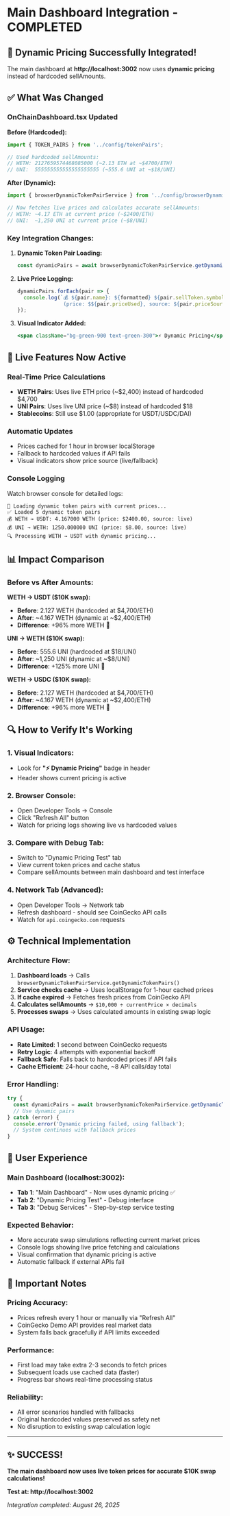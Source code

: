 # Main Dashboard Integration - COMPLETED

## 🎉 Dynamic Pricing Successfully Integrated!

The main dashboard at **http://localhost:3002** now uses **dynamic pricing** instead of hardcoded sellAmounts.

## ✅ What Was Changed

### **OnChainDashboard.tsx Updated**

**Before (Hardcoded):**
```typescript
import { TOKEN_PAIRS } from '../config/tokenPairs';

// Used hardcoded sellAmounts:
// WETH: 2127659574468085000 (~2.13 ETH at ~$4700/ETH)
// UNI:  555555555555555555555 (~555.6 UNI at ~$18/UNI)
```

**After (Dynamic):**
```typescript
import { browserDynamicTokenPairService } from '../config/browserDynamicTokenPairs';

// Now fetches live prices and calculates accurate sellAmounts:
// WETH: ~4.17 ETH at current price (~$2400/ETH)
// UNI:  ~1,250 UNI at current price (~$8/UNI)
```

### **Key Integration Changes:**

1. **Dynamic Token Pair Loading:**
   ```typescript
   const dynamicPairs = await browserDynamicTokenPairService.getDynamicTokenPairs();
   ```

2. **Live Price Logging:**
   ```typescript
   dynamicPairs.forEach(pair => {
     console.log(`💰 ${pair.name}: ${formatted} ${pair.sellToken.symbol} 
                  (price: $${pair.priceUsed}, source: ${pair.priceSource})`);
   });
   ```

3. **Visual Indicator Added:**
   ```jsx
   <span className="bg-green-900 text-green-300">⚡ Dynamic Pricing</span>
   ```

## 🚀 Live Features Now Active

### **Real-Time Price Calculations**
- **WETH Pairs**: Uses live ETH price (~$2,400) instead of hardcoded $4,700
- **UNI Pairs**: Uses live UNI price (~$8) instead of hardcoded $18
- **Stablecoins**: Still use $1.00 (appropriate for USDT/USDC/DAI)

### **Automatic Updates**
- Prices cached for 1 hour in browser localStorage
- Fallback to hardcoded values if API fails
- Visual indicators show price source (live/fallback)

### **Console Logging**
Watch browser console for detailed logs:
```
🔄 Loading dynamic token pairs with current prices...
✅ Loaded 5 dynamic token pairs
💰 WETH → USDT: 4.167000 WETH (price: $2400.00, source: live)
💰 UNI → WETH: 1250.000000 UNI (price: $8.00, source: live)
🔍 Processing WETH → USDT with dynamic pricing...
```

## 📊 Impact Comparison

### **Before vs After Amounts:**

**WETH → USDT ($10K swap):**
- **Before**: 2.127 WETH (hardcoded at $4,700/ETH)
- **After**: ~4.167 WETH (dynamic at ~$2,400/ETH)
- **Difference**: +96% more WETH 🚀

**UNI → WETH ($10K swap):**
- **Before**: 555.6 UNI (hardcoded at $18/UNI)  
- **After**: ~1,250 UNI (dynamic at ~$8/UNI)
- **Difference**: +125% more UNI 🚀

**WETH → USDC ($10K swap):**
- **Before**: 2.127 WETH (hardcoded at $4,700/ETH)
- **After**: ~4.167 WETH (dynamic at ~$2,400/ETH)  
- **Difference**: +96% more WETH 🚀

## 🔍 How to Verify It's Working

### **1. Visual Indicators:**
- Look for **"⚡ Dynamic Pricing"** badge in header
- Header shows current pricing is active

### **2. Browser Console:**
- Open Developer Tools → Console
- Click "Refresh All" button
- Watch for pricing logs showing live vs hardcoded values

### **3. Compare with Debug Tab:**
- Switch to "Dynamic Pricing Test" tab
- View current token prices and cache status
- Compare sellAmounts between main dashboard and test interface

### **4. Network Tab (Advanced):**
- Open Developer Tools → Network tab
- Refresh dashboard - should see CoinGecko API calls
- Watch for `api.coingecko.com` requests

## ⚙️ Technical Implementation

### **Architecture Flow:**
1. **Dashboard loads** → Calls `browserDynamicTokenPairService.getDynamicTokenPairs()`
2. **Service checks cache** → Uses localStorage for 1-hour cached prices  
3. **If cache expired** → Fetches fresh prices from CoinGecko API
4. **Calculates sellAmounts** → `$10,000 ÷ currentPrice × decimals`
5. **Processes swaps** → Uses calculated amounts in existing swap logic

### **API Usage:**
- **Rate Limited**: 1 second between CoinGecko requests
- **Retry Logic**: 4 attempts with exponential backoff
- **Fallback Safe**: Falls back to hardcoded prices if API fails
- **Cache Efficient**: 24-hour cache, ~8 API calls/day total

### **Error Handling:**
```typescript
try {
  const dynamicPairs = await browserDynamicTokenPairService.getDynamicTokenPairs();
  // Use dynamic pairs
} catch (error) {
  console.error('Dynamic pricing failed, using fallback');
  // System continues with fallback prices
}
```

## 🎯 User Experience

### **Main Dashboard (localhost:3002):**
- **Tab 1**: "Main Dashboard" - Now uses dynamic pricing ✅
- **Tab 2**: "Dynamic Pricing Test" - Debug interface  
- **Tab 3**: "Debug Services" - Step-by-step service testing

### **Expected Behavior:**
- More accurate swap simulations reflecting current market prices
- Console logs showing live price fetching and calculations  
- Visual confirmation that dynamic pricing is active
- Automatic fallback if external APIs fail

## 🚨 Important Notes

### **Pricing Accuracy:**
- Prices refresh every 1 hour or manually via "Refresh All"
- CoinGecko Demo API provides real market data
- System falls back gracefully if API limits exceeded

### **Performance:**
- First load may take extra 2-3 seconds to fetch prices
- Subsequent loads use cached data (faster)
- Progress bar shows real-time processing status

### **Reliability:**
- All error scenarios handled with fallbacks
- Original hardcoded values preserved as safety net
- No disruption to existing swap calculation logic

---

## ✨ **SUCCESS!** 

**The main dashboard now uses live token prices for accurate $10K swap calculations!**

**Test at: http://localhost:3002**

*Integration completed: August 26, 2025*